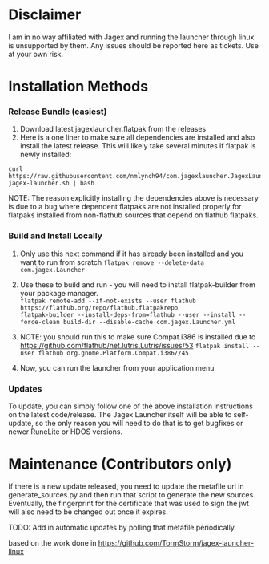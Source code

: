 # Disclaimer
I am in no way affiliated with Jagex and running the launcher through linux is unsupported by them. Any issues should be reported here as tickets. Use at your own risk.

# Installation Methods
### Release Bundle (easiest)
1. Download latest jagexlauncher.flatpak from the releases
2. Here is a one liner to make sure all dependencies are installed and also install the latest release. This will likely take several minutes if flatpak is newly installed:
```
curl https://raw.githubusercontent.com/nmlynch94/com.jagexlauncher.JagexLauncher/main/install-jagex-launcher.sh | bash
```
NOTE: The reason explicitly installing the dependencies above is necessary is due to a bug where dependent flatpaks are not installed properly for flatpaks installed from non-flathub sources that depend on flathub flatpaks. 

### Build and Install Locally

1. Only use this next command if it has already been installed and you want to run from scratch
`flatpak remove --delete-data com.jagex.Launcher`

2. Use these to build and run - you will need to install flatpak-builder from your package manager.  
`flatpak remote-add --if-not-exists --user flathub https://flathub.org/repo/flathub.flatpakrepo`  
`flatpak-builder --install-deps-from=flathub --user --install --force-clean build-dir --disable-cache com.jagex.Launcher.yml`

3. NOTE: you should run this to make sure Compat.i386 is installed due to https://github.com/flathub/net.lutris.Lutris/issues/53
`flatpak install --user flathub org.gnome.Platform.Compat.i386//45`

5. Now, you can run the launcher from your application menu

### Updates
To update, you can simply follow one of the above installation instructions on the latest code/release. The Jagex Launcher itself will be able to self-update, so the only reason you will need to do that is to get bugfixes or newer RuneLite or HDOS versions. 

# Maintenance (Contributors only)
If there is a new update released, you need to update the metafile url in generate_sources.py and then run that script to generate the new sources. Eventually, the fingerprint for the certificate that was used to sign the jwt will also need to be changed out once it expires.

TODO: Add in automatic updates by polling that metafile periodically.

based on the work done in https://github.com/TormStorm/jagex-launcher-linux

